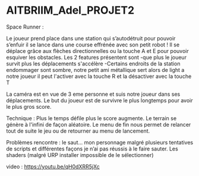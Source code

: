 # AITBRIIM_Adel_PROJET2
Space Runner :

Le joueur prend place dans une station qui s’autodétruit pour pouvoir s’enfuir il se lance dans une course effrénée avec son petit robot !
Il se déplace grâce aux flèches directionnelles ou la touche A et E pour pouvoir esquiver les obstacles.
Les 2 features présentent sont 
-que plus le joueur survit plus les déplacements s'accélère 
-Certains endroits de la station endommager sont sombre, notre petit ami métallique sert alors de light a notre joueur il peut l'activer avec la touche R et la désactiver avec la touche T

La caméra est en vue de 3 eme personne et suis notre joueur dans ses déplacements.
Le but du joueur est de survivre le plus longtemps pour avoir le plus gros score.

Technique :
Plus le temps défile plus le score augmente.
Le terrain se génère à l'infini de façon aléatoire.
Le menu de fin nous permet de relancer tout de suite le jeu ou de retourner au menu de lancement.

Problèmes rencontre :
le saut... mon personnage malgré plusieurs tentatives de scripts et différentes façons je n’ai pas réussis à le faire sauter.
Les shaders (malgré URP installer impossible de le sélectionner)

video : https://youtu.be/qH0dXRR5jXc
